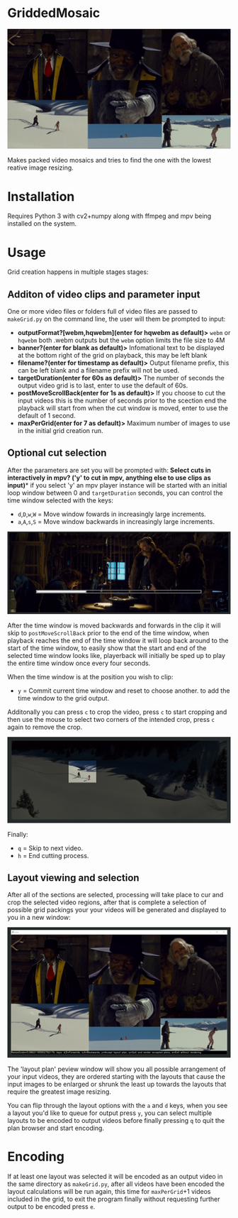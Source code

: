 # GriddedMosaic

![Low res output example](https://raw.githubusercontent.com/dfaker/GriddedMosaic/master/GridOutput.gif)

Makes packed video mosaics and tries to find the one with the lowest reative image resizing.

# Installation

Requires Python 3 with cv2+numpy along with ffmpeg and mpv being installed on the system.

# Usage

Grid creation happens in multiple stages stages:

## Additon of video clips and parameter input
One or more video files or folders full of video files are passed to `makeGrid.py` on the command line, the user will them be prompted to input:

- **outputFormat?[webm,hqwebm](enter for hqwebm as default)>** `webm` or `hqwebm` both .webm outputs but the `webm` option limits the file size to 4M
- **banner?(enter for blank as default)>** Infomational text to be displayed at the bottom right of the grid on playback, this may be left blank
- **filename?(enter for timestamp as default)>** Output filename prefix, this can be left blank and a filename prefix will not be used.
- **targetDuration(enter for 60s as default)>** The number of seconds the output video grid is to last, enter to use the default of 60s.
- **postMoveScrollBack(enter for 1s as default)>** If you choose to cut the input videos this is the number of seconds prior to the scection end the playback will start from when the cut window is moved, enter to use the default of 1 second.
- **maxPerGrid(enter for 7 as default)>** Maximum number of images to use in the initial grid creation run.

## Optional cut selection
After the parameters are set you will be prompted with:
**Select cuts in interactively in mpv? ('y' to cut in mpv, anything else to use clips as input)***
if you select 'y' an mpv player instance will be started with an initial loop window between 0 and `targetDuration` seconds, you can control the time window selected with the keys:

- `d`,`D`,`w`,`W` = Move window fowards in increasingly large increments.
- `a`,`A`,`s`,`S` = Move window backwards in increasingly large increments.

![Time window selection](https://raw.githubusercontent.com/dfaker/GriddedMosaic/master/UI%20-%20Cut%20Window%20Selection.png?raw=true)

After the time window is moved backwards and forwards in the clip it will skip to `postMoveScrollBack` prior to the end of the time window, when playback reaches the end of the time window it will loop back around to the start of the time window, to easily show that the start and end of the selected time window looks like, playerback will initially be sped up to play the entire time window once every four seconds.

When the time window is at the position you wish to clip:
- `y` = Commit current time window and reset to choose another.
to add the time window to the grid output.

Additonally you can press `c` to crop the video, press `c` to start cropping and then use the mouse to select two corners of the intended crop, press `c` again to remove the crop. 

![Crop selection](https://raw.githubusercontent.com/dfaker/GriddedMosaic/master/UI%20-%20Crop%20Selection.png?raw=true)

Finally:
- `q` = Skip to next video.
- `h` = End cutting process.

## Layout viewing and selection

After all of the sections are selected, processing will take place to cur and crop the selected video regions, after that is complete a selection of possible grid packings your your videos will be generated and displayed to you in a new window:

![Layout Plan Selection](https://raw.githubusercontent.com/dfaker/GriddedMosaic/master/UI%20-%20Layout%20Plan%20Selection.png?raw=true)

The 'layout plan' peview window will show you all possible arrangement of your input videos, they are ordered starting with the layouts that cause the input images to be enlarged or shrunk the least up towards the layouts that require the greatest image resizing.

You can flip through the layout options with the `a` and `d` keys, when you see a layout you'd like to queue for output press `y`, you can select multiple layouts to be encoded to output videos before finally pressing `q` to quit the plan browser and start encoding.

# Encoding
If at least one layout was selected it will be encoded as an output video in the same directory as `makeGrid.py`, after all videos have been encoded the layout calculations will be run again, this time for `maxPerGrid`+1 videos included in the grid, to exit the program finally without requesting further output to be encoded press `e`.
